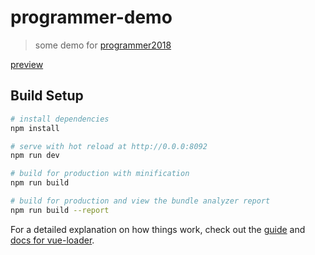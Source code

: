 # programmer-demo

> some demo for [programmer2018](https://github.com/woowyl/programmer2018)

[preview](http://www.wangyuanliang.com/programmer-demo/dist/#/)

## Build Setup

``` bash
# install dependencies
npm install

# serve with hot reload at http://0.0.0:8092
npm run dev

# build for production with minification
npm run build

# build for production and view the bundle analyzer report
npm run build --report
```

For a detailed explanation on how things work, check out the [guide](http://vuejs-templates.github.io/webpack/) and [docs for vue-loader](http://vuejs.github.io/vue-loader).
